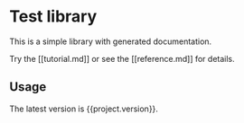 
# Test library

This is a simple library with generated documentation.

Try the [[tutorial.md]] or see the [[reference.md]] for details.

## Usage

The latest version is {{project.version}}.
